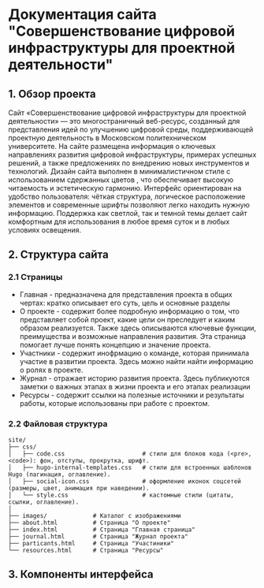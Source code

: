 # Документация сайта "Совершенствование цифровой инфраструктуры для проектной деятельности"

## 1. Обзор проекта

Сайт «Совершенствование цифровой инфраструктуры для проектной деятельности» — это многостраничный веб-ресурс, созданный для представления идей по улучшению цифровой среды, поддерживающей проектную деятельность в Московском политехническом университете. На сайте размещена информация о ключевых направлениях развития цифровой инфраструктуры, примерах успешных решений, а также предложениях по внедрению новых инструментов и технологий. Дизайн сайта выполнен в минималистичном стиле с использованием сдержанных цветов , что обеспечивает высокую читаемость и эстетическую гармонию. Интерфейс ориентирован на удобство пользователя: чёткая структура, логическое расположение элементов и современные шрифты позволяют легко находить нужную информацию. Поддержка как светлой, так и темной темы делает сайт комфортным для использования в любое время суток и в любых условиях освещения.

## 2. Структура сайта

### 2.1 Страницы

- Главная - предназначена для представления проекта в общих чертах: кратко описывает его суть, цель и основные разделы
- О проекте - содержит более подробную информацию о том, что представляет собой проект, какие цели он преследует и каким образом реализуется. Также здесь описываются ключевые функции, преимущества и возможные направления развития. Эта страница помогает лучше понять концепцию и значение проекта.
- Участники - содержит инофрмацию о команде, которая принимала участие в развитии проекта. Здесь можно найти найти информацию о ролях в проекте.
- Журнал - отражает историю развития проекта. Здесь публикуются заметки о важных этапах в жизни проекта и его этапах реализации
- Ресурсы - содержит ссылки на полезные источники и результаты работы, которые использованы при работе с проектом.

### 2.2 Файловая структура

```
site/
├── css/
│   ├── code.css                      # стили для блоков кода (<pre>, <code>): фон, отступы, прокрутка, шрифт.
│   ├── hugo-internal-templates.css   # стили для встроенных шаблонов Hugo (пагинация, оглавление).
│   ├── social-icon.css               # оформление иконок соцсетей (размеры, цвет, анимация при наведении).
│   └── style.css                     # кастомные стили (цитаты, ссылки, оглавление).
│
├── images/             # Каталог с изображениями
├── about.html          # Страница "О проекте"
├── index.html          # Страница "Главная страница"
├── journal.html        # Страница "Журнал проекта"
├── particants.html     # Страница "Участиники"
└── resources.html      # Страница "Ресурсы"

```

## 3. Компоненты интерфейса
